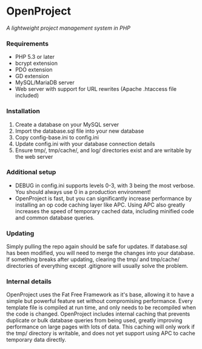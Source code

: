 OpenProject
===========
*A lightweight project management system in PHP*


### Requirements
- PHP 5.3 or later
- bcrypt extension
- PDO extension
- GD extension
- MySQL/MariaDB server
- Web server with support for URL rewrites (Apache .htaccess file included)

### Installation
1. Create a database on your MySQL server
2. Import the database.sql file into your new database
3. Copy config-base.ini to config.ini
4. Update config.ini with your database connection details
5. Ensure tmp/, tmp/cache/, and log/ directories exist and are writable by the web server

### Additional setup
- DEBUG in config.ini supports levels 0-3, with 3 being the most verbose. You should always use 0 in a production environment!
- OpenProject is fast, but you can significantly increase performance by installing an op code caching layer like APC. Using APC also greatly increases the speed of temporary cached data, including minified code and common database queries.

### Updating
Simply pulling the repo again should be safe for updates. If database.sql has been modified, you will need to merge the changes into your database. If something breaks after updating, clearing the tmp/ and tmp/cache/ directories of everything except .gitignore will usually solve the problem.

### Internal details
OpenProject uses the Fat Free Framework as it's base, allowing it to have a simple but powerful feature set without compromising performance. Every template file is compiled at run time, and only needs to be recompiled when the code is changed. OpenProject includes internal caching that prevents duplicate or bulk database queries from being used, greatly improving performance on large pages with lots of data. This caching will only work if the tmp/ directory is writable, and does not yet support using APC to cache temporary data directly.

